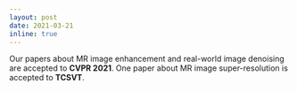 ```yaml
---
layout: post
date: 2021-03-21
inline: true
---
```

Our papers about MR image enhancement and real-world image denoising are accepted to <strong>CVPR 2021</strong>. One paper about MR image super-resolution is accepted to <strong>TCSVT</strong>.